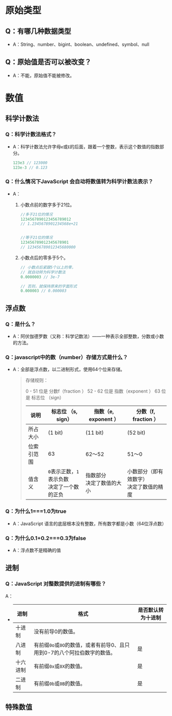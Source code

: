 # 原始类型

## Q：有哪几种数据类型

* A：String、number、bigint、boolean、undefined、symbol、null

## Q：原始值是否可以被改变？

* A：不能，原始值不能被修改。

# 数值

## 科学计数法

### Q：科学计数法格式？

* A：科学计数法允许字母`e`或`E`的后面，跟着一个整数，表示这个数值的指数部分。

  ````javascript
  123e3 // 123000
  123e-3 // 0.123
  ````

### Q：什么情况下JavaScript 会自动将数值转为科学计数法表示？

* A：

  1. 小数点前的数字多于21位。

     ````javascript
     //多于21位的情况
     1234567890123456789012
     // 1.2345678901234568e+21
     
     
     //等于21位的情况
     123456789012345678901
     // 123456789012345680000
     ````

  2. 小数点后的零多于5个。

     ```javascript
     // 小数点后紧跟5个以上的零，
     // 就自动转为科学计数法
     0.0000003 // 3e-7
     
     // 否则，就保持原来的字面形式
     0.000003 // 0.000003
     ```

## 浮点数

### Q：是什么？

* A：阿伏伽德罗数（又称：科学记数法）——一种表示全部整数，分数或小数的方法。

### Q：javascript中的数（number）存储方式是什么？

* A：全部是浮点数，以二进制形式，使用64个位来存储。

  >存储规则：
  >
  >0 - 51 位是 分数f（fraction ）
  >52 - 62 位是 指数（exponent ）
  >63 位 是 标志位 （sign）
  >
  >| 说明       | 标志位 （s, sign）                               | 指数（e, exponent ）           | 分数（f, fraction ）                         |
  >| ---------- | ------------------------------------------------ | ------------------------------ | -------------------------------------------- |
  >| 所占大小   | (1 bit)                                          | (11 bit)                       | (52 bit)                                     |
  >| 位索引范围 | 63                                               | 62～52                         | 51～0                                        |
  >| 值含义     | `0`表示正数，`1`表示负数<br />决定了一个数的正负 | 指数部分<br />决定了数值的大小 | 小数部分（即有效数字）<br />决定了数值的精度 |
  >


### Q：为什么1===1.0为true

* A：JavaScript 语言的底层根本没有整数，所有数字都是小数（64位浮点数）

### Q：为什么0.1+0.2===0.3为false

* A：浮点数不是精确的值

## 进制

### Q：JavaScript 对整数提供的进制有哪些？

A：

* | 进制     | 格式                                                         | 是否默认转为十进制 |
  | -------- | ------------------------------------------------------------ | ------------------ |
  | 十进制   | 没有前导0的数值。                                            |                    |
  | 八进制   | 有前缀`0o`或`0O`的数值，或者有前导0、且只用到0-7的八个阿拉伯数字的数值。 | 是                 |
  | 十六进制 | 有前缀`0x`或`0X`的数值。                                     | 是                 |
  | 二进制   | 有前缀`0b`或`0B`的数值。                                     | 是                 |

## 特殊数值



